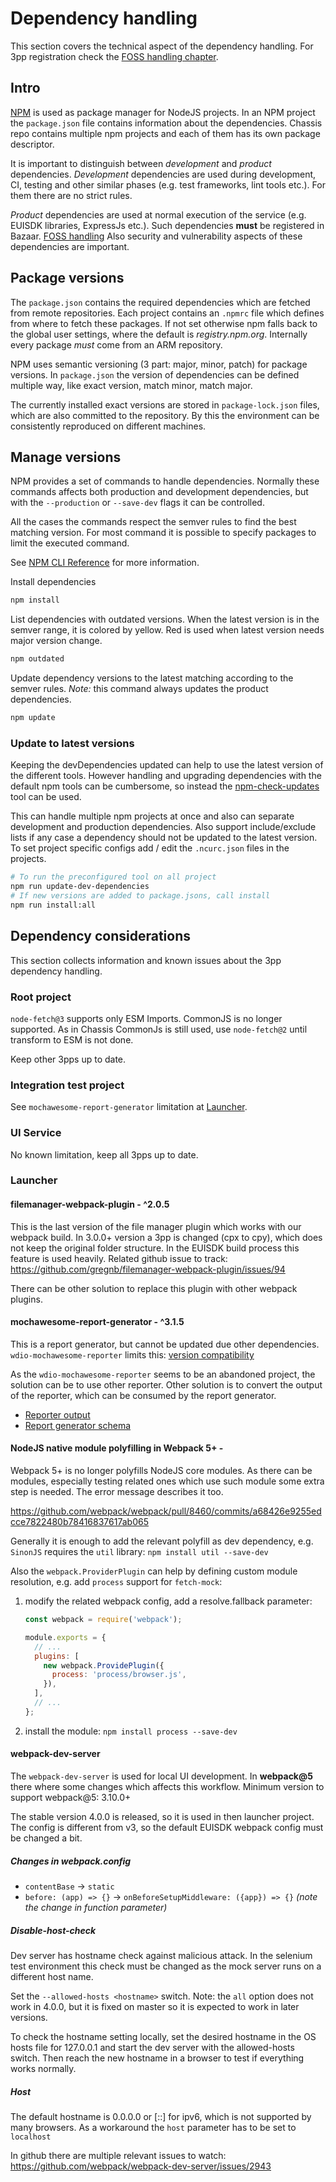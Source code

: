# Dependency handling

This section covers the technical aspect of the dependency handling.
For 3pp registration check the [FOSS handling chapter](release-manual.md#foss-handling).

## Intro

[NPM](https://docs.npmjs.com/cli/v7/commands/npm) is used as package manager for NodeJS projects.
In an NPM project the `package.json` file contains information about the dependencies.
Chassis repo contains multiple npm projects and each of them has its own package descriptor.

It is important to distinguish between _development_ and _product_ dependencies. _Development_
dependencies are used during development, CI, testing and other similar phases (e.g. test frameworks,
lint tools etc.). For them there are no strict rules.

_Product_ dependencies are used at normal execution of the service (e.g. EUISDK libraries, ExpressJs
etc.). Such dependencies **must** be registered in Bazaar. [FOSS handling](release-manual.md#foss-handling)
Also security and vulnerability aspects of these dependencies are important.

## Package versions

The `package.json` contains the required dependencies which are fetched from remote repositories.
Each project contains an `.npmrc` file which defines from where to fetch these packages. If not set
otherwise npm falls back to the global user settings, where the default is _registry.npm.org_.
Internally every package _must_ come from an ARM repository.

NPM uses semantic versioning (3 part: major, minor, patch) for package versions. In `package.json` the
version of dependencies can be defined multiple way, like exact version, match minor, match major.

The currently installed exact versions are stored in `package-lock.json` files, which are also
committed to the repository. By this the environment can be consistently reproduced on different
machines.

## Manage versions

NPM provides a set of commands to handle dependencies. Normally these commands affects both
production and development dependencies, but with the `--production` or `--save-dev` flags it
can be controlled.

All the cases the commands respect the semver rules to find the best matching version.
For most command it is possible to specify packages to limit the executed command.

See [NPM CLI Reference](https://docs.npmjs.com/cli/v7/commands/npm) for more information.

Install dependencies

```bash
npm install
```

List dependencies with outdated versions.
When the latest version is in the semver range, it is colored by yellow.
Red is used when latest version needs major version change.

```bash
npm outdated
```

Update dependency versions to the latest matching according to the semver rules. _Note:_ this command
always updates the product dependencies.

```bash
npm update
```

### Update to latest versions

Keeping the devDependencies updated can help to use the latest version of the different tools.
However handling and upgrading dependencies with the default npm tools can be cumbersome,
so instead the [npm-check-updates](https://www.npmjs.com/package/npm-check-updates) tool can be used.

This can handle multiple npm projects at once and also can separate development and production
dependencies. Also support include/exclude lists if any case a dependency should not be updated to
the latest version.
To set project specific configs add / edit the `.ncurc.json` files in the projects.

```bash
# To run the preconfigured tool on all project
npm run update-dev-dependencies
# If new versions are added to package.jsons, call install
npm run install:all
```

## Dependency considerations

This section collects information and known issues about the 3pp dependency handling.

### Root project

`node-fetch@3` supports only ESM Imports. CommonJS is no longer supported.
As in Chassis CommonJs is still used, use `node-fetch@2` until transform to ESM is not done.

Keep other 3pps up to date.

### Integration test project

See `mochawesome-report-generator` limitation at [Launcher](#launcher).

### UI Service

No known limitation, keep all 3pps up to date.

### Launcher

#### filemanager-webpack-plugin - ^2.0.5

This is the last version of the file manager plugin which works with our webpack build.
In 3.0.0+ version a 3pp is changed (cpx to cpy), which does not keep the original folder structure.
In the EUISDK build process this feature is used heavily.
Related github issue to track: <https://github.com/gregnb/filemanager-webpack-plugin/issues/94>

There can be other solution to replace this plugin with other webpack plugins.

#### mochawesome-report-generator - ^3.1.5

This is a report generator, but cannot be updated due other dependencies.
`wdio-mochawesome-reporter` limits this:
[version compatibility](https://github.com/fijijavis/wdio-mochawesome-reporter#version-compatibility)

As the `wdio-mochawesome-reporter` seems to be an abandoned project, the solution can be to use
other reporter. Other solution is to convert the output of the reporter, which can be consumed by
the report generator.

- [Reporter output](https://github.com/fijijavis/wdio-mochawesome-reporter/blob/master/src/index.js)
- [Report generator schema](https://github.com/adamgruber/mochawesome-report-generator/blob/master/src/bin/types.js)

#### NodeJS native module polyfilling in Webpack 5+ -

Webpack 5+ is no longer polyfills NodeJS core modules. As there can be modules, especially
testing related ones which use such module some extra step is needed. The error message
describes it too.

<https://github.com/webpack/webpack/pull/8460/commits/a68426e9255edcce7822480b78416837617ab065>

Generally it is enough to add the relevant polyfill as dev dependency,
e.g. `SinonJS` requires the `util` library: `npm install util --save-dev`

Also the `webpack.ProviderPlugin` can help by defining custom module resolution,
e.g. add `process` support for `fetch-mock`:

1. modify the related webpack config, add a resolve.fallback parameter:

   ```js
   const webpack = require('webpack');

   module.exports = {
     // ...
     plugins: [
       new webpack.ProvidePlugin({
         process: 'process/browser.js',
       }),
     ],
     // ...
   };
   ```

2. install the module: `npm install process --save-dev`

#### webpack-dev-server

The `webpack-dev-server` is used for local UI development. In **webpack@5** there where some changes
which affects this workflow. Minimum version to support webpack@5: 3.10.0+

The stable version 4.0.0 is released, so it is used in then launcher project.
The config is different from v3, so the default EUISDK webpack config must be changed a bit.

##### Changes in webpack.config

- `contentBase` -> `static`
- `before: (app) => {}` -> `onBeforeSetupMiddleware: ({app}) => {}` _(note the change in function parameter)_

##### Disable-host-check

Dev server has hostname check against malicious attack. In the selenium test environment this check
must be changed as the mock server runs on a different host name.

Set the `--allowed-hosts <hostname>` switch. Note: the `all` option does not work in 4.0.0,
but it is fixed on master so it is expected to work in later versions.

To check the hostname setting locally, set the desired hostname in the OS hosts file for 127.0.0.1
and start the dev server with the allowed-hosts switch. Then reach the new hostname in a browser
to test if everything works normally.

##### Host

The default hostname is 0.0.0.0 or [::] for ipv6, which is not supported by many browsers.
As a workaround the `host` parameter has to be set to `localhost`

In github there are multiple relevant issues to watch: <https://github.com/webpack/webpack-dev-server/issues/2943>
